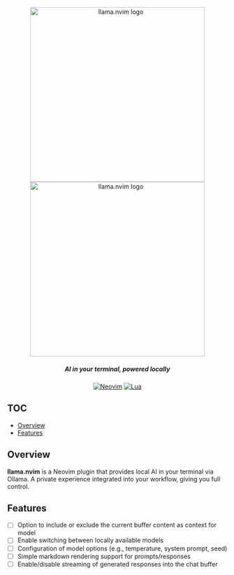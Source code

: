 <div align="center">
  
<img src="https://github.com/user-attachments/assets/d5d38206-7c72-48d4-9ebb-0ce5ac82c7b4#gh-light-mode-only" width="400px" alt="llama.nvim logo"/>
<img src="https://github.com/user-attachments/assets/77c9a2b8-923a-4160-acd2-95e934f270e8#gh-dark-mode-only"  width="400px" alt="llama.nvim logo"/>

##### AI in your terminal, powered locally

[![Neovim](https://img.shields.io/static/v1?&style=for-the-badge&label=Neovim&message=v0.10%2b&logo=neovim)](https://neovim.io)
[![Lua](https://img.shields.io/badge/Lua-blue.svg?style=for-the-badge&logo=lua)](http://www.lua.org)
</div>

## TOC
* [Overview](#overview)
* [Features](#features)

## Overview
**llama.nvim** is a Neovim plugin that provides local AI in your terminal via Ollama. A private experience integrated into your workflow, giving you full control.

## Features
- [ ] Option to include or exclude the current buffer content as context for model
- [ ] Enable switching between locally available models
- [ ] Configuration of model options (e.g., temperature, system prompt, seed)
- [ ] Simple markdown rendering support for prompts/responses
- [ ] Enable/disable streaming of generated responses into the chat buffer
